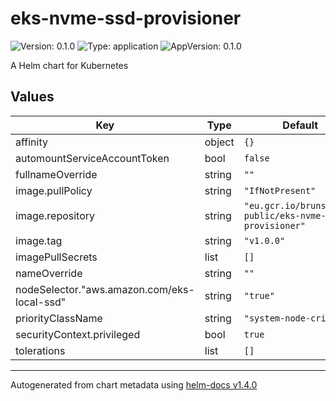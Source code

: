 # eks-nvme-ssd-provisioner

![Version: 0.1.0](https://img.shields.io/badge/Version-0.1.0-informational?style=flat-square) ![Type: application](https://img.shields.io/badge/Type-application-informational?style=flat-square) ![AppVersion: 0.1.0](https://img.shields.io/badge/AppVersion-0.1.0-informational?style=flat-square)

A Helm chart for Kubernetes

## Values

| Key | Type | Default | Description |
|-----|------|---------|-------------|
| affinity | object | `{}` |  |
| automountServiceAccountToken | bool | `false` |  |
| fullnameOverride | string | `""` |  |
| image.pullPolicy | string | `"IfNotPresent"` |  |
| image.repository | string | `"eu.gcr.io/brunsgaard-public/eks-nvme-ssd-provisioner"` |  |
| image.tag | string | `"v1.0.0"` |  |
| imagePullSecrets | list | `[]` |  |
| nameOverride | string | `""` |  |
| nodeSelector."aws.amazon.com/eks-local-ssd" | string | `"true"` |  |
| priorityClassName | string | `"system-node-critical"` |  |
| securityContext.privileged | bool | `true` |  |
| tolerations | list | `[]` |  |

----------------------------------------------
Autogenerated from chart metadata using [helm-docs v1.4.0](https://github.com/norwoodj/helm-docs/releases/v1.4.0)
